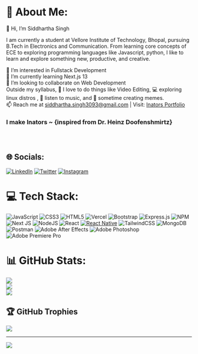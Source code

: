 # 💫 About Me:

👋 Hi, I’m Siddhartha Singh<br>

I am currently a student at Vellore Institute of Technology, Bhopal, pursuing B.Tech in Electronics and Communication. From learning core concepts of ECE to exploring programming languages like Javascript, python, I like to learn and explore something new, productive, and creative.

👀 I’m interested in Fullstack Development<br>🌱 I’m currently learning Next.js 13<br>💞️ I’m looking to collaborate on Web Development<br>Outside my syllabus, 🎥 I love to do things like Video Editing, 💻 exploring linux distros , 🎵 listen to music, and 👻 sometime creating memes.<br>📫 Reach me at siddhartha.singh3093@gmail.com  | Visit: <a href="https://inators.netlify.app/"> Inators Portfolio </a> <br>

<h3> I make Inators ~ {inspired from Dr. Heinz Doofenshmirtz} <h3>
<br>


## 🌐 Socials:
[![LinkedIn](https://img.shields.io/badge/LinkedIn-%230077B5.svg?logo=linkedin&logoColor=white)](https://www.linkedin.com/in/siddhartha-singh-68645a244/) [![Twitter](https://img.shields.io/badge/Twitter-%231DA1F2.svg?logo=Twitter&logoColor=white)](https://twitter.com/siddhartha_up80) [![Instagram](https://img.shields.io/badge/Instagram-%23E4405F.svg?logo=Instagram&logoColor=white)](https://www.instagram.com/sid_up80/)


# 💻 Tech Stack:
![JavaScript](https://img.shields.io/badge/javascript-%23323330.svg?style=for-the-badge&logo=javascript&logoColor=%23F7DF1E)
![CSS3](https://img.shields.io/badge/css3-%231572B6.svg?style=for-the-badge&logo=css3&logoColor=white) ![HTML5](https://img.shields.io/badge/html5-%23E34F26.svg?style=for-the-badge&logo=html5&logoColor=white) ![Vercel](https://img.shields.io/badge/vercel-%23000000.svg?style=for-the-badge&logo=vercel&logoColor=white) ![Bootstrap](https://img.shields.io/badge/bootstrap-%23563D7C.svg?style=for-the-badge&logo=bootstrap&logoColor=white) ![Express.js](https://img.shields.io/badge/express.js-%23404d59.svg?style=for-the-badge&logo=express&logoColor=%2361DAFB) ![NPM](https://img.shields.io/badge/NPM-%23000000.svg?style=for-the-badge&logo=npm&logoColor=white) ![Next JS](https://img.shields.io/badge/Next-black?style=for-the-badge&logo=next.js&logoColor=white) ![NodeJS](https://img.shields.io/badge/node.js-6DA55F?style=for-the-badge&logo=node.js&logoColor=white) ![React](https://img.shields.io/badge/react-%2320232a.svg?style=for-the-badge&logo=react&logoColor=%2361DAFB) 
[![React Native](https://img.shields.io/badge/react%20native-%2320232a.svg?style=for-the-badge&logo=react&logoColor=%2361DAFB)](https://reactnative.dev/)
![TailwindCSS](https://img.shields.io/badge/tailwindcss-%2338B2AC.svg?style=for-the-badge&logo=tailwind-css&logoColor=white) ![MongoDB](https://img.shields.io/badge/MongoDB-%234ea94b.svg?style=for-the-badge&logo=mongodb&logoColor=white) ![Postman](https://img.shields.io/badge/Postman-FF6C37?style=for-the-badge&logo=postman&logoColor=white) ![Adobe After Effects](https://img.shields.io/badge/Adobe%20After%20Effects-9999FF.svg?style=for-the-badge&logo=Adobe%20After%20Effects&logoColor=white) ![Adobe Photoshop](https://img.shields.io/badge/adobephotoshop-%2331A8FF.svg?style=for-the-badge&logo=adobephotoshop&logoColor=white) ![Adobe Premiere Pro](https://img.shields.io/badge/Adobe%20Premiere%20Pro-9999FF.svg?style=for-the-badge&logo=Adobe%20Premiere%20Pro&logoColor=white) 
# 📊 GitHub Stats:
![](https://github-readme-stats.vercel.app/api?username=siddhartha-up80&theme=blue-green&hide_border=false&include_all_commits=true&count_private=false)<br/>
![](https://github-readme-streak-stats.herokuapp.com/?user=siddhartha-up80&theme=blue-green&hide_border=false)<br/>
![](https://github-readme-stats.vercel.app/api/top-langs/?username=siddhartha-up80&theme=blue-green&hide_border=true&include_all_commits=true&count_private=false&layout=compact)

## 🏆 GitHub Trophies
![](https://github-profile-trophy.vercel.app/?username=siddhartha-up80&theme=radical&no-frame=false&no-bg=true&margin-w=4)

---
[![](https://visitcount.itsvg.in/api?id=siddhartha-up80&icon=0&color=5)](https://visitcount.itsvg.in)
  
<!-- Proudly created with GPRM ( https://gprm.itsvg.in ) -->
